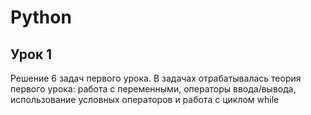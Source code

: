 # Python
## Урок 1

Решение 6 задач первого урока. 
В задачах отрабатывалась теория первого урока: работа с переменными, операторы ввода/вывода, использование условных операторов и работа с циклом while